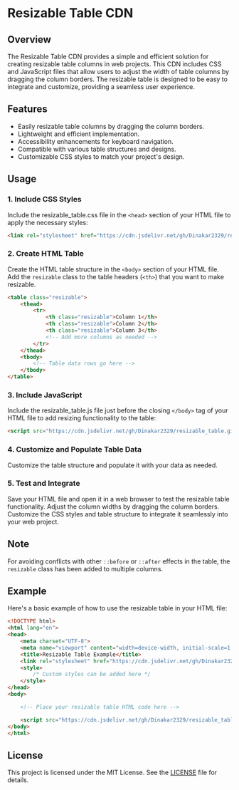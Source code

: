 # Resizable Table CDN

## Overview

The Resizable Table CDN provides a simple and efficient solution for creating resizable table columns in web projects. This CDN includes CSS and JavaScript files that allow users to adjust the width of table columns by dragging the column borders. The resizable table is designed to be easy to integrate and customize, providing a seamless user experience.

## Features

- Easily resizable table columns by dragging the column borders.
- Lightweight and efficient implementation.
- Accessibility enhancements for keyboard navigation.
- Compatible with various table structures and designs.
- Customizable CSS styles to match your project's design.

## Usage

### 1. Include CSS Styles

Include the resizable_table.css file in the `<head>` section of your HTML file to apply the necessary styles:

```html
<link rel="stylesheet" href="https://cdn.jsdelivr.net/gh/Dinakar2329/resizable_table.github.io/resizable_table.css">
```

### 2. Create HTML Table

Create the HTML table structure in the `<body>` section of your HTML file. Add the `resizable` class to the table headers (`<th>`) that you want to make resizable.

```html
<table class="resizable">
    <thead>
        <tr>
            <th class="resizable">Column 1</th>
            <th class="resizable">Column 2</th>
            <th class="resizable">Column 3</th>
            <!-- Add more columns as needed -->
        </tr>
    </thead>
    <tbody>
        <!-- Table data rows go here -->
    </tbody>
</table>
```

### 3. Include JavaScript

Include the resizable_table.js file just before the closing `</body>` tag of your HTML file to add resizing functionality to the table:

```html
<script src="https://cdn.jsdelivr.net/gh/Dinakar2329/resizable_table.github.io/resizable_table.js"></script>
```

### 4. Customize and Populate Table Data

Customize the table structure and populate it with your data as needed.

### 5. Test and Integrate

Save your HTML file and open it in a web browser to test the resizable table functionality. Adjust the column widths by dragging the column borders. Customize the CSS styles and table structure to integrate it seamlessly into your web project.

## Note

For avoiding conflicts with other `::before` or `::after` effects in the table, the `resizable` class has been added to multiple columns.

## Example

Here's a basic example of how to use the resizable table in your HTML file:

```html
<!DOCTYPE html>
<html lang="en">
<head>
    <meta charset="UTF-8">
    <meta name="viewport" content="width=device-width, initial-scale=1.0">
    <title>Resizable Table Example</title>
    <link rel="stylesheet" href="https://cdn.jsdelivr.net/gh/Dinakar2329/resizable_table.github.io/resizable_table.css"> 
    <style>
        /* Custom styles can be added here */
    </style>
</head>
<body>

    <!-- Place your resizable table HTML code here -->

    <script src="https://cdn.jsdelivr.net/gh/Dinakar2329/resizable_table.github.io/resizable_table.js"></script>
</body>
</html>
```

## License

This project is licensed under the MIT License. See the [LICENSE](LICENSE) file for details.
